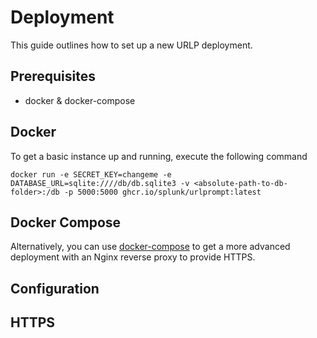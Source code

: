 # Deployment

This guide outlines how to set up a new URLP deployment.

## Prerequisites

* docker & docker-compose

## Docker

To get a basic instance up and running, execute the following command

```
docker run -e SECRET_KEY=changeme -e DATABASE_URL=sqlite:////db/db.sqlite3 -v <absolute-path-to-db-folder>:/db -p 5000:5000 ghcr.io/splunk/urlprompt:latest
```

## Docker Compose

Alternatively, you can use [docker-compose](https://docs.docker.com/compose/) to get a more advanced deployment with an Nginx reverse proxy to provide HTTPS.


## Configuration


## HTTPS


